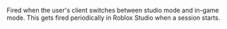 Fired when the user's client switches between studio mode and in-game
mode. This gets fired periodically in Roblox Studio when a session starts.